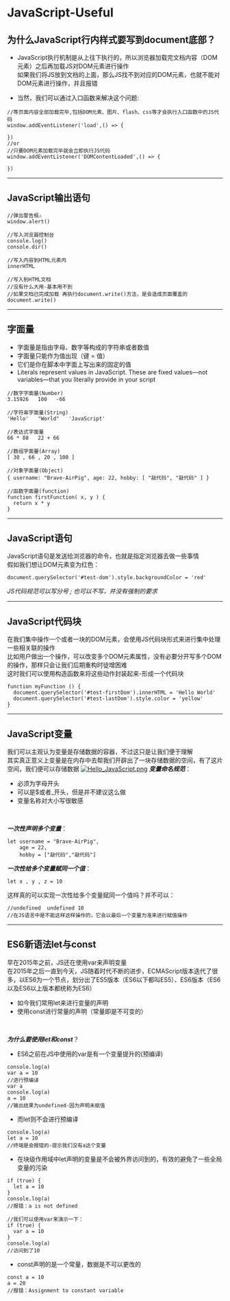 # JavaScript-Useful
## 为什么JavaScript行内样式要写到document底部？
- JavaScript执行机制是从上往下执行的，所以浏览器加载完文档内容（DOM元素）之后再加载JS对DOM元素进行操作
<br/>如果我们将JS放到文档的上面，那么JS找不到对应的DOM元素，也就不能对DOM元素进行操作，并且报错

- 当然，我们可以通过入口函数来解决这个问题:
```JS
//等页面内容全部加载完毕,包括DOM元素、图片、flash、css等才会执行入口函数中的JS代码
window.addEventListener('load',() => {

})
//or
//只要DOM元素加载完毕就会立即执行JS代码
window.addEventListener('DOMContentLoaded',() => {

})
```
--- 
## JavaScript输出语句
```JS
//弹出警告框⚠
window.alert()

//写入浏览器控制台
console.log()
console.dir()

//写入内容到HTML元素内
innerHTML

//写入到HTML文档
//没有什么大用-基本用不到
//如果文档已完成加载 再执行document.write()方法，是会造成页面覆盖的
document.write()
```
--- 
## 字面量
- 字面量是指由字母、数字等构成的字符串或者数值
- 字面量只能作为值出现（键 = 值）
- 它们是你在脚本中字面上写出来的固定的值
- Literals represent values in JavaScript. These are fixed values—not variables—that you literally provide in your script
```JS
//数字字面量(Number)
3.15926   100   -66

//字符串字面量(String)
'Hello'   "World"   'JavaScript'

//表达式字面量
66 * 88   22 + 66

//数组字面量(Array)
[ 30 , 66 , 20 , 100 ]

//对象字面量(Object)
{ username: "Brave-AirPig", age: 22, hobby: [ "敲代码", "敲代码" ] }

//函数字面量(function)
function firstFunction( x, y ) {
  return x * y
}
```
--- 
## JavaScript语句
JavaScript语句是发送给浏览器的命令，也就是指定浏览器去做一些事情<br/>
假如我们想让DOM元素变为红色：
```JS
document.querySelector('#test-dom').style.backgroundColor = 'red'
```
_JS代码规范可以写分号 ; 也可以不写，并没有强制的要求_
___
## JavaScript代码块
在我们集中操作一个或者一块的DOM元素，会使用JS代码块形式来进行集中处理一些相关联的操作<br/>
比如用户做出一个操作，可以改变多个DOM元素属性，没有必要分开写多个DOM的操作，那样只会让我们后期重构时徒增困难
<br/>
这时我们可以使用构造函数来将这些动作封装起来-形成一个代码块

```JS
function myFunction () {
  document.querySelector('#test-firstDom').innerHTML = 'Hello World'
  document.querySelector('#test-lastDom').style.color = 'yellow'
}
```
___
## JavaScript变量
我们可以主观认为变量是存储数据的容器，不过这只是让我们便于理解<br/>
其实真正意义上变量是在内存中去帮我们开辟出了一块存储数据的空间，有了这片空间，我们便可以存储数据
[![Hello_JavaScript.png](https://s1.ax1x.com/2022/05/20/OLuCGT.png)](https://imgtu.com/i/OLuCGT)
***变量命名规范***：
- 必须为字母开头
- 可以是$或者_开头，但是并不建议这么做
- 变量名称对大小写很敏感
<br/>

***一次性声明多个变量***：
```JS
let username = "Brave-AirPig",
    age = 22,
    hobby = ["敲代码","敲代码"]
```
***一次性给多个变量赋同一个值***：
```JS
let x , y , z = 10
```
这样真的可以实现一次性给多个变量赋同一个值吗？并不可以：
```JS
//undefined  undefined 10
//在JS语言中是不能这样这样操作的，它会以最后一个变量为准来进行赋值操作
```
___
## ES6新语法let与const
早在2015年之前，JS还在使用var来声明变量
<br/>
在2015年之后一直到今天，JS随着时代不断的进步，ECMAScript版本迭代了很多，以ES6为一个节点，划分出了ES5版本（ES6以下都叫ES5）、ES6版本（ES6以及ES6以上版本都统称为ES6）

- 如今我们常用let来进行变量的声明
- 使用const进行常量的声明（常量即是不可变的）
<br/>

***为什么要使用let和const***？
- ES6之前在JS中使用的var是有一个变量提升的(预编译)
```JS
console.log(a)
var a = 10
//进行预编译
var a
console.log(a)
a = 10
//输出结果为undefined-因为声明未赋值
```
- 而let则不会进行预编译
```JS
console.log(a)
let a = 10
//终端是会报错的-提示我们没有a这个变量
```
- 在块级作用域中let声明的变量是不会被外界访问到的，有效的避免了一些全局变量的污染
```JS
if (true) {
  let a = 10
}
console.log(a)
//报错：a is not defined

//我们可以使用var来演示一下：
if (true) {
  var a = 10
}
console.log(a)
//访问到了10
```
- const声明的是一个常量，数据是不可以更改的
```JS
const a = 10
a = 20
//报错：Assignment to constant variable
```




